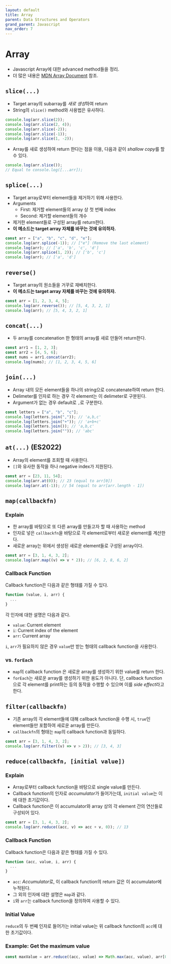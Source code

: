 ```yaml
---
layout: default
title: Array
parent: Data Structures and Operators
grand_parent: Javascript
nav_order: 7
---
```


# Array

- Javascript Array에 대한 advanced method들을 정리.
- 더 많은 내용은 [MDN Array Document](https://developer.mozilla.org/en-US/docs/Web/JavaScript/Reference/Global_Objects/Array) 참조.

## `slice(...)`

- Target array의 subarray를 *새로 생성*하여 return
- String의 `slice()` method와 사용법은 유사하다.

```javascript
console.log(arr.slice(2));
console.log(arr.slice(2, 4));
console.log(arr.slice(-2));
console.log(arr.slice(-1));
console.log(arr.slice(1, -2));
```

- Array를 새로 생성하여 return 한다는 점을 이용, 다음과 같이 *shallow copy*를 할 수 있다.

```javascript
console.log(arr.slice());
// Equal to console.log([...arr]);
```

## `splice(...)`

- Target array로부터 element들을 제거하기 위해 사용한다.
- Arguments
  - First: 제거할 element들의 array 상 첫 번째 index
  - Second: 제거할 element들의 개수
- 제거한 element들로 구성된 array를 return한다.
- **이 메소드는 target array 자체를 바꾸는 것에 유의하자.**

```javascript
const arr = ["a", "b", "c", "d", "e"];
console.log(arr.splice(-1)); // ["e"] (Remove the last element)
console.log(arr); // ['a', 'b', 'c', 'd']
console.log(arr.splice(1, 2)); // ['b', 'c']
console.log(arr); // ['a', 'd']
```

## `reverse()`

- Target array의 원소들을 거꾸로 재배치한다.
- **이 메소드는 target array 자체를 바꾸는 것에 유의하자.**

```javascript
const arr = [1, 2, 3, 4, 5];
console.log(arr.reverse()); // [5, 4, 3, 2, 1]
console.log(arr); // [5, 4, 3, 2, 1]
```

## `concat(...)`

- 두 array를 concatenation 한 형태의 array를 새로 만들어 return한다.

```javascript
const arr1 = [1, 2, 3];
const arr2 = [4, 5, 6];
const nums = arr1.concat(arr2);
console.log(nums); // [1, 2, 3, 4, 5, 6]
```

## `join(...)`

- Array 내의 모든 element들을 하나의 string으로 concatenate하여 return 한다.
- Delimeter를 인자로 하는 경우 각 element는 이 delimeter로 구분된다.
- Argument가 없는 경우 default로 `,`로 구분한다.

```javascript
const letters = ["a", "b", "c"];
console.log(letters.join(",")); // 'a,b,c'
console.log(letters.join("+")); // 'a+b+c'
console.log(letters.join()); // 'a,b,c'
console.log(letters.join("")); // 'abc'
```

## `at(...)` (ES2022)

- Array의 element를 조회할 때 사용한다.
- `[]`와 유사한 동작을 하나 negative index가 지원된다.

```javascript
const arr = [23, 11, 54];
console.log(arr.at(0)); // 23 (equal to arr[0])
console.log(arr.at(-1)); // 54 (equal to arr[arr.length - 1])
```

## `map(callbackfn)`

### Explain

- 한 array를 바탕으로 또 다른 array를 만들고자 할 때 사용하는 method
- 인자로 넣은 `callbackfn`을 바탕으로 각 element로부터 새로운 element를 계산한다.
- 새로운 array는 위에서 생성된 새로운 element들로 구성된 array이다.

```javascript
const arr = [3, 1, 4, 3, 2];
console.log(arr.map((v) => v * 2)); // [6, 2, 8, 6, 2]
```

### Callback Function

Callback function은 다음과 같은 형태를 가질 수 있다.

```javascript
function (value, i, arr) {
  ...
}
```

각 인자에 대한 설명은 다음과 같다.

- `value`: Current element
- `i`: Current index of the element
- `arr`: Current array

`i`, `arr`가 필요하지 않은 경우 `value`만 받는 형태의 callback function을 사용한다.

### vs. `forEach`

- `map`의 callback function 은 새로운 array를 생성하기 위한 value를 return 한다.
- `forEach`는 새로운 array를 생성하기 위한 용도가 아니다. 단, callback function으로 각 element를 print하는 등의 동작을 수행할 수 있으며 이를 *side effect*라고 한다.

## `filter(callbackfn)`

- 기존 array의 각 element들에 대해 callback function을 수행 시, `true`인 element들만 포함하여 새로운 array를 만든다.
- `callbackfn`의 형태는 `map`의 callback function과 동일하다.

```javascript
const arr = [3, 1, 4, 3, 2];
console.log(arr.filter((v) => v > 2)); // [3, 4, 3]
```

## `reduce(callbackfn, [initial value])`

### Explain

- Array로부터 callback function을 바탕으로 single value를 만든다.
- Callback function의 인자로 *accumulator*가 들어가는데, `initial value`는 이에 대한 초기값이다.
- Callback function은 이 accumulator와 array 상의 각 element 간의 연산들로 구성되어 있다.

```javascript
const arr = [3, 1, 4, 3, 2];
console.log(arr.reduce((acc, v) => acc + v, 0)); // 13
```

### Callback Function

Callback function은 다음과 같은 형태를 가질 수 있다.

```javascript
function (acc, value, i, arr) {
  ...
}
```

- `acc`: *Accumulator*로, 이 callback function의 return 값은 이 accumulator에 누적된다.
- 그 외의 인자에 대한 설명은 `map`과 같다.
- `i`와 `arr`는 callback function을 정의하여 사용할 수 있다.

### Initial Value

`reduce`의 두 번째 인자로 들어가는 initial value는 위 callback function의 `acc`에 대한 초기값이다.

### Example: Get the maximum value

```javascript
const maxValue = arr.reduce((acc, value) => Math.max(acc, value), arr[0]);
```
